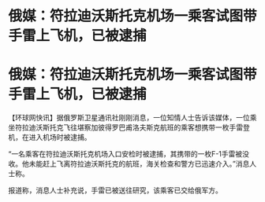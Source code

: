 # 俄媒：符拉迪沃斯托克机场一乘客试图带手雷上飞机，已被逮捕

# 俄媒：符拉迪沃斯托克机场一乘客试图带手雷上飞机，已被逮捕

【环球网快讯】据俄罗斯卫星通讯社刚刚消息，一位知情人士告诉该媒体，一位乘坐符拉迪沃斯托克飞往堪察加彼得罗巴甫洛夫斯克航班的乘客想携带一枚手雷登机，在进入机场时被逮捕。

“一名乘客在符拉迪沃斯托克机场入口安检时被逮捕，其携带的一枚F-1手雷被没收。他未能赶上飞离符拉迪沃斯托克的航班，海关检查和警方已迅速介入。”消息人士称。

报道称，消息人士补充说，手雷已被送往研究，该乘客已交给俄军方。

